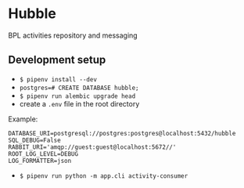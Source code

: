 # Hubble

BPL activities repository and messaging

## Development setup

- `$ pipenv install --dev`
- `postgres=# CREATE DATABASE hubble;`
- `$ pipenv run alembic upgrade head`
- create a `.env` file in the root directory

Example:

```shell
DATABASE_URI=postgresql://postgres:postgres@localhost:5432/hubble
SQL_DEBUG=False
RABBIT_URI='amqp://guest:guest@localhost:5672//'
ROOT_LOG_LEVEL=DEBUG
LOG_FORMATTER=json
```

- `$ pipenv run python -m app.cli activity-consumer`
